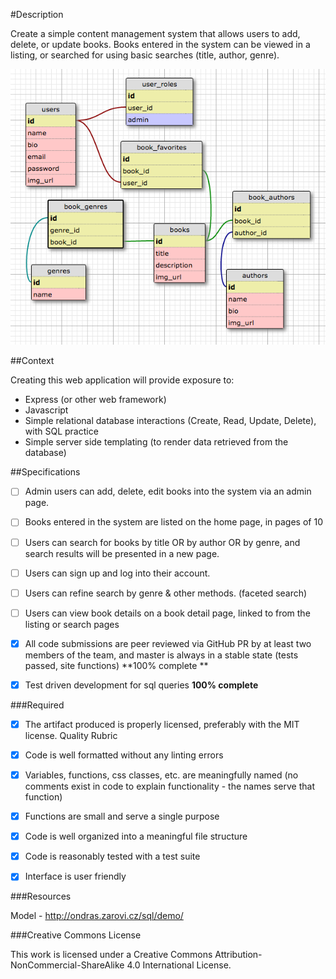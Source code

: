 #Description

Create a simple content management system that allows users to add, delete, or update books. Books entered in the system can be viewed in a listing, or searched for using basic searches (title, author, genre).

![Alt text](./public/images/simple-schema.png)

##Context

Creating this web application will provide exposure to:

- Express (or other web framework)
- Javascript
- Simple relational database interactions (Create, Read, Update, Delete), with SQL practice
- Simple server side templating (to render data retrieved from the database)


##Specifications

- [ ] Admin users can add, delete, edit books into the system via an admin page.
- [ ] Books entered in the system are listed on the home page, in pages of 10
- [ ] Users can search for books by title OR by author OR by genre, and search results will be presented in a new page.
- [ ] Users can sign up and log into their account. 
- [ ] Users can refine search by genre & other methods. (faceted search)
- [ ] Users can view book details on a book detail page, linked to from the listing or search pages
- [X] All code submissions are peer reviewed via GitHub PR by at least two members of the team, and master is always in a stable state (tests passed, site functions) **100% complete **
- [X] Test driven development for sql queries **100% complete**


###Required

- [X] The artifact produced is properly licensed, preferably with the MIT license.
Quality Rubric

- [X] Code is well formatted without any linting errors
- [X] Variables, functions, css classes, etc. are meaningfully named (no comments exist in code to explain functionality - the names serve that function)
- [X] Functions are small and serve a single purpose
- [X] Code is well organized into a meaningful file structure
- [X] Code is reasonably tested with a test suite
- [X] Interface is user friendly


###Resources

Model -
http://ondras.zarovi.cz/sql/demo/

###Creative Commons License

This work is licensed under a Creative Commons Attribution-NonCommercial-ShareAlike 4.0 International License.
